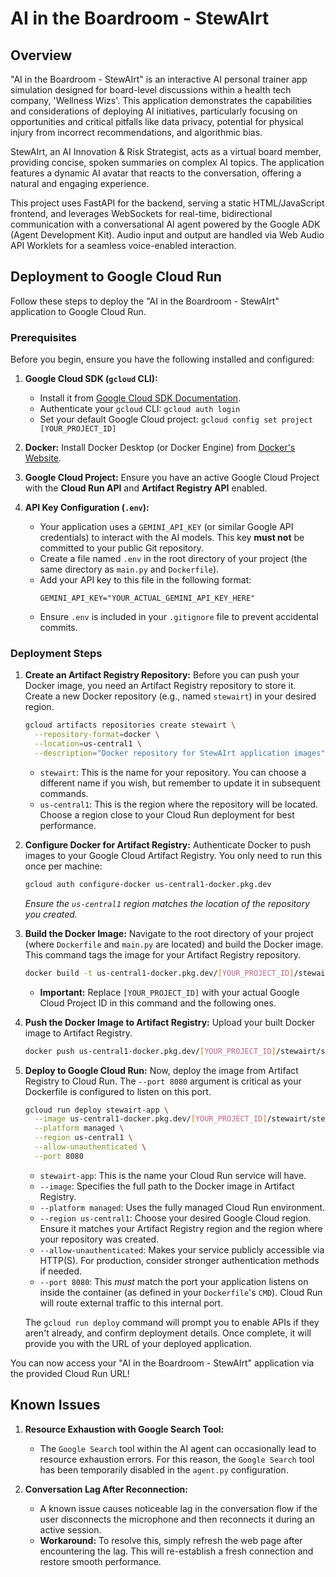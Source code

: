 # AI in the Boardroom - StewAIrt

## Overview

"AI in the Boardroom - StewAIrt" is an interactive AI personal trainer app simulation designed for board-level discussions within a health tech company, 'Wellness Wizs'. This application demonstrates the capabilities and considerations of deploying AI initiatives, particularly focusing on opportunities and critical pitfalls like data privacy, potential for physical injury from incorrect recommendations, and algorithmic bias.

StewAIrt, an AI Innovation & Risk Strategist, acts as a virtual board member, providing concise, spoken summaries on complex AI topics. The application features a dynamic AI avatar that reacts to the conversation, offering a natural and engaging experience.

This project uses FastAPI for the backend, serving a static HTML/JavaScript frontend, and leverages WebSockets for real-time, bidirectional communication with a conversational AI agent powered by the Google ADK (Agent Development Kit). Audio input and output are handled via Web Audio API Worklets for a seamless voice-enabled interaction.

## Deployment to Google Cloud Run

Follow these steps to deploy the "AI in the Boardroom - StewAIrt" application to Google Cloud Run.

### Prerequisites

Before you begin, ensure you have the following installed and configured:

1.  **Google Cloud SDK (`gcloud` CLI):**
    * Install it from [Google Cloud SDK Documentation](https://cloud.google.com/sdk/docs).
    * Authenticate your `gcloud` CLI: `gcloud auth login`
    * Set your default Google Cloud project: `gcloud config set project [YOUR_PROJECT_ID]`

2.  **Docker:** Install Docker Desktop (or Docker Engine) from [Docker's Website](https://www.docker.com/get-started).

3.  **Google Cloud Project:** Ensure you have an active Google Cloud Project with the **Cloud Run API** and **Artifact Registry API** enabled.

4.  **API Key Configuration (`.env`):**
    * Your application uses a `GEMINI_API_KEY` (or similar Google API credentials) to interact with the AI models. This key **must not** be committed to your public Git repository.
    * Create a file named `.env` in the root directory of your project (the same directory as `main.py` and `Dockerfile`).
    * Add your API key to this file in the following format:
        ```
        GEMINI_API_KEY="YOUR_ACTUAL_GEMINI_API_KEY_HERE"
        ```
    * Ensure `.env` is included in your `.gitignore` file to prevent accidental commits.

### Deployment Steps

1.  **Create an Artifact Registry Repository:**
    Before you can push your Docker image, you need an Artifact Registry repository to store it. Create a new Docker repository (e.g., named `stewairt`) in your desired region.

    ```bash
    gcloud artifacts repositories create stewairt \
      --repository-format=docker \
      --location=us-central1 \
      --description="Docker repository for StewAIrt application images"
    ```
    * `stewairt`: This is the name for your repository. You can choose a different name if you wish, but remember to update it in subsequent commands.
    * `us-central1`: This is the region where the repository will be located. Choose a region close to your Cloud Run deployment for best performance.

2.  **Configure Docker for Artifact Registry:**
    Authenticate Docker to push images to your Google Cloud Artifact Registry. You only need to run this once per machine:

    ```bash
    gcloud auth configure-docker us-central1-docker.pkg.dev
    ```

    *Ensure the `us-central1` region matches the location of the repository you created.*

3.  **Build the Docker Image:**
    Navigate to the root directory of your project (where `Dockerfile` and `main.py` are located) and build the Docker image. This command tags the image for your Artifact Registry repository.

    ```bash
    docker build -t us-central1-docker.pkg.dev/[YOUR_PROJECT_ID]/stewairt/stewairt-app:latest .
    ```

    * **Important:** Replace `[YOUR_PROJECT_ID]` with your actual Google Cloud Project ID in this command and the following ones.

4.  **Push the Docker Image to Artifact Registry:**
    Upload your built Docker image to Artifact Registry.

    ```bash
    docker push us-central1-docker.pkg.dev/[YOUR_PROJECT_ID]/stewairt/stewairt-app:latest
    ```

5.  **Deploy to Google Cloud Run:**
    Now, deploy the image from Artifact Registry to Cloud Run. The `--port 8080` argument is critical as your Dockerfile is configured to listen on this port.

    ```bash
    gcloud run deploy stewairt-app \
      --image us-central1-docker.pkg.dev/[YOUR_PROJECT_ID]/stewairt/stewairt-app:latest \
      --platform managed \
      --region us-central1 \
      --allow-unauthenticated \
      --port 8080
    ```

    * `stewairt-app`: This is the name your Cloud Run service will have.
    * `--image`: Specifies the full path to the Docker image in Artifact Registry.
    * `--platform managed`: Uses the fully managed Cloud Run environment.
    * `--region us-central1`: Choose your desired Google Cloud region. Ensure it matches your Artifact Registry region and the region where your repository was created.
    * `--allow-unauthenticated`: Makes your service publicly accessible via HTTP(S). For production, consider stronger authentication methods if needed.
    * `--port 8080`: This *must* match the port your application listens on inside the container (as defined in your `Dockerfile`'s `CMD`). Cloud Run will route external traffic to this internal port.

    The `gcloud run deploy` command will prompt you to enable APIs if they aren't already, and confirm deployment details. Once complete, it will provide you with the URL of your deployed application.

You can now access your "AI in the Boardroom - StewAIrt" application via the provided Cloud Run URL!

## Known Issues

1.  **Resource Exhaustion with Google Search Tool:**
    * The `Google Search` tool within the AI agent can occasionally lead to resource exhaustion errors. For this reason, the `Google Search` tool has been temporarily disabled in the `agent.py` configuration.

2.  **Conversation Lag After Reconnection:**
    * A known issue causes noticeable lag in the conversation flow if the user disconnects the microphone and then reconnects it during an active session.
    * **Workaround:** To resolve this, simply refresh the web page after encountering the lag. This will re-establish a fresh connection and restore smooth performance.